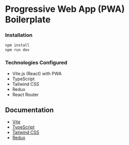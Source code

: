 # Progressive Web App (PWA) Boilerplate

### Installation
```sh
npm install
npm run dev
```

### Technologies Configured

- Vite.js (React) with PWA
- TypeScript
- Tailwind CSS
- Redux
- React Router

## Documentation

- [Vite](https://vitejs.dev/guide/)
- [TypeScript](https://www.typescriptlang.org/docs/)
- [Tailwind CSS](https://tailwindcss.com/docs/utility-first)
- [Redux](https://react-redux.js.org/using-react-redux/usage-with-typescript)
